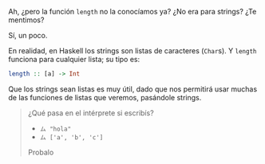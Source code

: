 Ah, ¿pero la función `length` no la conocíamos ya? ¿No era para strings? ¿Te mentimos? 

Sí, un poco.

En realidad, en Haskell los strings son listas de caracteres (`Char`s). Y `length` funciona para cualquier lista; su tipo es: 

```haskell
length :: [a] -> Int
```

Que los strings sean listas es muy útil, dado que nos permitirá usar muchas de las funciones de listas que veremos, pasándole strings. 

> ¿Qué pasa en el intérprete si escribís?
>
> * `ム "hola"`
> * `ム ['a', 'b', 'c']`
> 
> Probalo

